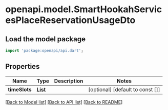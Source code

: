 # openapi.model.SmartHookahServicesPlaceReservationUsageDto

## Load the model package
```dart
import 'package:openapi/api.dart';
```

## Properties
Name | Type | Description | Notes
------------ | ------------- | ------------- | -------------
**timeSlots** | [**List<ReservationsTimeSlot>**](ReservationsTimeSlot.md) |  | [optional] [default to const []]

[[Back to Model list]](../README.md#documentation-for-models) [[Back to API list]](../README.md#documentation-for-api-endpoints) [[Back to README]](../README.md)


